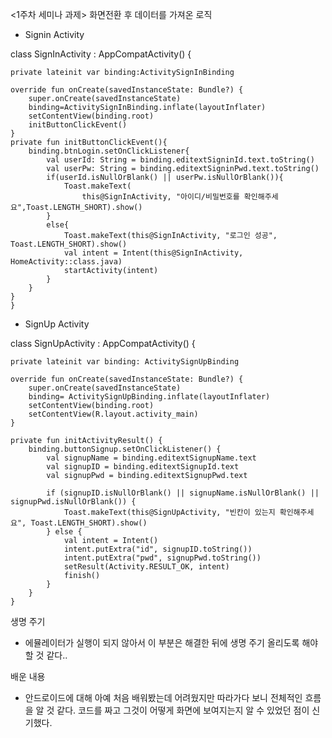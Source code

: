 <1주차 세미나 과제>
화면전환 후 데이터를 가져온 로직

- Signin Activity

class SignInActivity : AppCompatActivity() {
    
    private lateinit var binding:ActivitySignInBinding

    override fun onCreate(savedInstanceState: Bundle?) {
        super.onCreate(savedInstanceState)
        binding=ActivitySignInBinding.inflate(layoutInflater)
        setContentView(binding.root)
        initButtonClickEvent()
    }
    private fun initButtonClickEvent(){
        binding.btnLogin.setOnClickListener{
            val userId: String = binding.editextSigninId.text.toString()
            val userPw: String = binding.editextSigninPwd.text.toString()
            if(userId.isNullOrBlank() || userPw.isNullOrBlank()){
                Toast.makeText(
                    this@SignInActivity, "아이디/비밀번호를 확인해주세요",Toast.LENGTH_SHORT).show()
            }
            else{
                Toast.makeText(this@SignInActivity, "로그인 성공", Toast.LENGTH_SHORT).show()
                val intent = Intent(this@SignInActivity, HomeActivity::class.java)
                startActivity(intent)
            }
        }
    }
    }
    
- SignUp Activity

class SignUpActivity : AppCompatActivity() {
    
    private lateinit var binding: ActivitySignUpBinding

    override fun onCreate(savedInstanceState: Bundle?) {
        super.onCreate(savedInstanceState)
        binding= ActivitySignUpBinding.inflate(layoutInflater)
        setContentView(binding.root)
        setContentView(R.layout.activity_main)
    }

    private fun initActivityResult() {
        binding.buttonSignup.setOnClickListener() {
            val signupName = binding.editextSignupName.text
            val signupID = binding.editextSignupId.text
            val signupPwd = binding.editextSignupPwd.text

            if (signupID.isNullOrBlank() || signupName.isNullOrBlank() || signupPwd.isNullOrBlank()) {
                Toast.makeText(this@SignUpActivity, "빈칸이 있는지 확인해주세요", Toast.LENGTH_SHORT).show()
            } else {
                val intent = Intent()
                intent.putExtra("id", signupID.toString())
                intent.putExtra("pwd", signupPwd.toString())
                setResult(Activity.RESULT_OK, intent)
                finish()
            }
        }
    }
  
 생명 주기
 - 에뮬레이터가 실행이 되지 않아서 이 부분은 해결한 뒤에 생명 주기 올리도록 해야할 것 같다.. 
 
 배운 내용
- 안드로이드에 대해 아예 처음 배워봤는데 어려웠지만 따라가다 보니 전체적인 흐름을 알 것 같다. 코드를 짜고 그것이 어떻게 화면에 보여지는지 알 수 있었던 점이 신기했다. 
    
    

